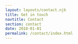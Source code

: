 ```yaml
---
layout: layouts/contact.njk
title: Get in touch
navtitle: Contact
section: contact
date: 2018-01-01
permalink: /contact/index.html
---
```

